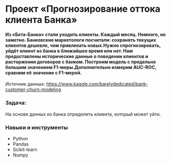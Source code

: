 # Проект «Прогнозирование оттока клиента Банка»
#### Из «Бета-Банка» стали уходить клиенты. Каждый месяц. Немного, но заметно. Банковские маркетологи посчитали: сохранять текущих клиентов дешевле, чем привлекать новых.Нужно спрогнозировать, уйдёт клиент из банка в ближайшее время или нет. Нам предоставлены исторические данные о поведении клиентов и расторжении договоров с банком. Построим модель с предельно большим значением F1-меры.Дополнительно измерим AUC-ROC, сравним её значение с F1-мерой. 
Источник данных: https://www.kaggle.com/barelydedicated/bank-customer-churn-modeling

### Задача: 
  На основе данных из банка определить клиента, который может уйти.

### Навыки и инструменты
 * Python
 * Pandas
 * Scikit-learn
 * Numpy
